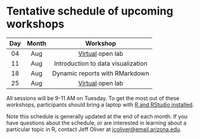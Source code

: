 # Tentative schedule of upcoming workshops

| Day | Month | Workshop                           |
|:---:|:-----:|:----------------------------------:|
| 04  | Aug   | [Virtual](contingency.md) open lab |
| 11  | Aug   | Introduction to data visualization |
| 18  | Aug   | Dynamic reports with RMarkdown     |
| 25  | Aug   | [Virtual](contingency.md) open lab |

All sessions will be 9-11 AM on Tuesday<!--in the [Data Studio](https://new.library.arizona.edu/visit/spaces/data-studio) of the Main Library-->. To get the most out of these workshops, participants should bring a laptop with [R and RStudio installed](https://jcoliver.github.io/learn-r/000-setup-instructions.html).

Note this schedule is generally updated at the end of each month. If you have questions about the schedule, or are interested in learning about a particular topic in R, contact Jeff Oliver at [jcoliver@email.arizona.edu](mailto:jcoliver@email.arizona.edu?subject=R%20workshop%20inquiry).
